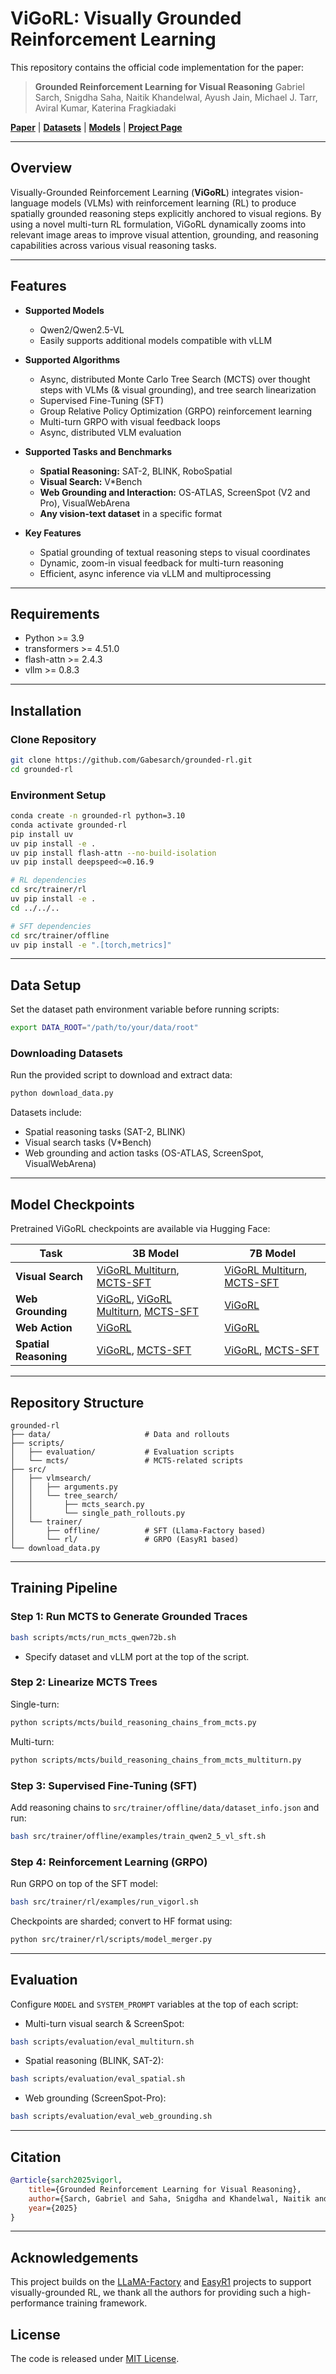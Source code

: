 # ViGoRL: Visually Grounded Reinforcement Learning

This repository contains the official code implementation for the paper:

> **Grounded Reinforcement Learning for Visual Reasoning**
> Gabriel Sarch, Snigdha Saha, Naitik Khandelwal, Ayush Jain, Michael J. Tarr, Aviral Kumar, Katerina Fragkiadaki

[**Paper**](https://arxiv.org/abs/2505.23678) | [**Datasets**](https://huggingface.co/datasets/gsarch/vigorl_datasets) | [**Models**](https://huggingface.co/collections/gsarch/vigorl-6855655677fd6ff5864f65f2) | [**Project Page**](https://visually-grounded-rl.github.io/)

---

## Overview

Visually-Grounded Reinforcement Learning (**ViGoRL**) integrates vision-language models (VLMs) with reinforcement learning (RL) to produce spatially grounded reasoning steps explicitly anchored to visual regions. By using a novel multi-turn RL formulation, ViGoRL dynamically zooms into relevant image areas to improve visual attention, grounding, and reasoning capabilities across various visual reasoning tasks.

---

## Features

* **Supported Models**

  * Qwen2/Qwen2.5-VL
  * Easily supports additional models compatible with vLLM

* **Supported Algorithms**

  * Async, distributed Monte Carlo Tree Search (MCTS) over thought steps with VLMs (& visual grounding), and tree search linearization
  * Supervised Fine-Tuning (SFT)
  * Group Relative Policy Optimization (GRPO) reinforcement learning
  * Multi-turn GRPO with visual feedback loops
  * Async, distributed VLM evaluation 

* **Supported Tasks and Benchmarks**

  * **Spatial Reasoning:** SAT-2, BLINK, RoboSpatial
  * **Visual Search:** V\*Bench
  * **Web Grounding and Interaction:** OS-ATLAS, ScreenSpot (V2 and Pro), VisualWebArena
  * **Any vision-text dataset** in a specific format

* **Key Features**

  * Spatial grounding of textual reasoning steps to visual coordinates
  * Dynamic, zoom-in visual feedback for multi-turn reasoning
  * Efficient, async inference via vLLM and multiprocessing

---

## Requirements

* Python >= 3.9
* transformers >= 4.51.0
* flash-attn >= 2.4.3
* vllm >= 0.8.3

---

## Installation

### Clone Repository

```bash
git clone https://github.com/Gabesarch/grounded-rl.git
cd grounded-rl
```

### Environment Setup

```bash
conda create -n grounded-rl python=3.10
conda activate grounded-rl
pip install uv
uv pip install -e .
uv pip install flash-attn --no-build-isolation
uv pip install deepspeed<=0.16.9

# RL dependencies
cd src/trainer/rl
uv pip install -e .
cd ../../..

# SFT dependencies
cd src/trainer/offline
uv pip install -e ".[torch,metrics]"
```

---

## Data Setup

Set the dataset path environment variable before running scripts:

```bash
export DATA_ROOT="/path/to/your/data/root"
```

### Downloading Datasets

Run the provided script to download and extract data:

```bash
python download_data.py
```

Datasets include:

* Spatial reasoning tasks (SAT-2, BLINK)
* Visual search tasks (V\*Bench)
* Web grounding and action tasks (OS-ATLAS, ScreenSpot, VisualWebArena)

---

## Model Checkpoints

Pretrained ViGoRL checkpoints are available via Hugging Face:

| Task                  | 3B Model                                                                                                                                                                                                                  | 7B Model                                                                                                                                                           |
| --------------------- | ------------------------------------------------------------------------------------------------------------------------------------------------------------------------------------------------------------------------- | ------------------------------------------------------------------------------------------------------------------------------------------------------------------ |
| **Visual Search**     | [ViGoRL Multiturn](https://huggingface.co/gsarch/ViGoRL-Multiturn-3b-Visual-Search), [MCTS-SFT](https://huggingface.co/gsarch/ViGoRL-Multiturn-MCTS-SFT-3b-Visual-Search)                                                        | [ViGoRL Multiturn](https://huggingface.co/gsarch/ViGoRL-Multiturn-7b-Visual-Search), [MCTS-SFT](https://huggingface.co/gsarch/ViGoRL-Multiturn-MCTS-SFT-7b-Visual-Search) |
| **Web Grounding**     | [ViGoRL](https://huggingface.co/gsarch/ViGoRL-3b-Web-Grounding), [ViGoRL Multiturn](https://huggingface.co/gsarch/ViGoRL-Multiturn-3b-Web-Grounding), [MCTS-SFT](https://huggingface.co/gsarch/ViGoRL-MCTS-SFT-3b-Web-Grounding) | [ViGoRL](https://huggingface.co/gsarch/ViGoRL-7b-Web-Grounding)                                                                                                    |
| **Web Action**        | [ViGoRL](https://huggingface.co/gsarch/ViGoRL-3b-Web-Action)                                                                                                                                                              | [ViGoRL](https://huggingface.co/gsarch/ViGoRL-7b-Web-Action)                                                                                                       |
| **Spatial Reasoning** | [ViGoRL](https://huggingface.co/gsarch/ViGoRL-3b-Spatial), [MCTS-SFT](https://huggingface.co/gsarch/ViGoRL-MCTS-SFT-3b-Spatial)                                                                                           | [ViGoRL](https://huggingface.co/gsarch/ViGoRL-7b-Spatial), [MCTS-SFT](https://huggingface.co/gsarch/ViGoRL-MCTS-SFT-7b-Spatial)                                    |

---

## Repository Structure

```
grounded-rl
├── data/                     # Data and rollouts
├── scripts/
│   ├── evaluation/           # Evaluation scripts
│   └── mcts/                 # MCTS-related scripts
├── src/
│   ├── vlmsearch/
│   │   ├── arguments.py
│   │   └── tree_search/
│   │       ├── mcts_search.py
│   │       └── single_path_rollouts.py
│   └── trainer/
│       ├── offline/          # SFT (Llama-Factory based)
│       └── rl/               # GRPO (EasyR1 based)
└── download_data.py
```

---

## Training Pipeline

### Step 1: Run MCTS to Generate Grounded Traces

```bash
bash scripts/mcts/run_mcts_qwen72b.sh
```

* Specify dataset and vLLM port at the top of the script.

### Step 2: Linearize MCTS Trees

Single-turn:

```bash
python scripts/mcts/build_reasoning_chains_from_mcts.py
```

Multi-turn:

```bash
python scripts/mcts/build_reasoning_chains_from_mcts_multiturn.py
```

### Step 3: Supervised Fine-Tuning (SFT)

Add reasoning chains to `src/trainer/offline/data/dataset_info.json` and run:

```bash
bash src/trainer/offline/examples/train_qwen2_5_vl_sft.sh
```

### Step 4: Reinforcement Learning (GRPO)

Run GRPO on top of the SFT model:

```bash
bash src/trainer/rl/examples/run_vigorl.sh
```

Checkpoints are sharded; convert to HF format using:

```bash
python src/trainer/rl/scripts/model_merger.py
```

---

## Evaluation

Configure `MODEL` and `SYSTEM_PROMPT` variables at the top of each script:

* Multi-turn visual search & ScreenSpot:

```bash
bash scripts/evaluation/eval_multiturn.sh
```

* Spatial reasoning (BLINK, SAT-2):

```bash
bash scripts/evaluation/eval_spatial.sh
```

* Web grounding (ScreenSpot-Pro):

```bash
bash scripts/evaluation/eval_web_grounding.sh
```

---

## Citation

```bibtex
@article{sarch2025vigorl,
    title={Grounded Reinforcement Learning for Visual Reasoning},
    author={Sarch, Gabriel and Saha, Snigdha and Khandelwal, Naitik and Jain, Ayush and Tarr, Michael J and Kumar, Aviral and Fragkiadaki, Katerina},
    year={2025}
}
```

---

## Acknowledgements
This project builds on the [LLaMA-Factory](https://github.com/hiyouga/LLaMA-Factory) and [EasyR1](https://github.com/hiyouga/EasyR1) projects to support visually-grounded RL, we thank all the authors for providing such a high-performance training framework.

## License

The code is released under [MIT License](LICENSE).
